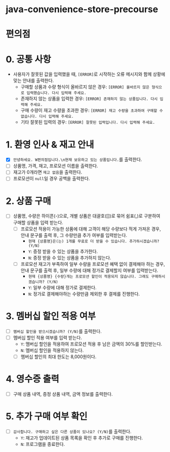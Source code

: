 # java-convenience-store-precourse

# 편의점

# 0. 공통 사항

- 사용자가 잘못된 값을 입력했을 때, `[ERROR]`로 시작하는 오류 메시지와 함께 상황에 맞는 안내를 출력한다.
    - 구매할 상품과 수량 형식이 올바르지 않은 경우: `[ERROR] 올바르지 않은 형식으로 입력했습니다. 다시 입력해 주세요.`
    - 존재하지 않는 상품을 입력한 경우: `[ERROR] 존재하지 않는 상품입니다. 다시 입력해 주세요.`
    - 구매 수량이 재고 수량을 초과한 경우: `[ERROR] 재고 수량을 초과하여 구매할 수 없습니다. 다시 입력해 주세요.`
    - 기타 잘못된 입력의 경우: `[ERROR] 잘못된 입력입니다. 다시 입력해 주세요.`

# 1. 환영 인사 & 재고 안내

- [x] `안녕하세요. W편의점입니다.\n현재 보유하고 있는 상품입니다.`를 출력한다.
- [ ] 상품명, 가격, 재고, 프로모션 이름을 출력한다.
- [ ] 재고가 0개라면 `재고 없음`을 출력한다.
- [ ] 프로모션이 `null`일 경우 공백을 출력한다.

# 2. 상품 구매

- [ ] 상품명, 수량은 하이픈(-)으로, 개별 상품은 대괄호([])로 묶어 쉼표(,)로 구분하여 구매할 상품을 입력 받는다.
    - [ ] 프로모션 적용이 가능한 상품에 대해 고객이 해당 수량보다 적게 가져온 경우, 안내 문구를 출력 후, 그 수량만큼 추가 여부를 입력받는다.
        - `현재 {상품명}은(는) 1개를 무료로 더 받을 수 있습니다. 추가하시겠습니까? (Y/N)`
        - `Y`: 증정 받을 수 있는 상품을 추가한다.
        - `N`: 증정 받을 수 있는 상품을 추가하지 않는다.
    - [ ] 프로모션 재고가 부족하여 일부 수량을 프로모션 혜택 없이 결제해야 하는 경우, 안내 문구를 출력 후, 일부 수량에 대해 정가로 결제할지 여부를 입력받는다.
        - `현재 {상품명} {수량}개는 프로모션 할인이 적용되지 않습니다. 그래도 구매하시겠습니까? (Y/N)`
        - `Y`: 일부 수량에 대해 정가로 결제한다.
        - `N`: 정가로 결제해야하는 수량만큼 제외한 후 결제를 진행한다.

# 3. 멤버십 할인 적용 여부

- [ ] `멤버십 할인을 받으시겠습니까? (Y/N)`를 출력한다.
- [ ] 멤버십 할인 적용 여부를 입력 받는다.
    - `Y`: 멤버십 할인을 적용하여 프로모션 적용 후 남은 금액의 30%를 할인받는다.
    - `N`: 멤버십 할인을 적용하지 않는다.
    - [ ] 멤버십 할인의 최대 한도는 8,000원이다.

# 4. 영수증 출력

- [ ] 구매 상품 내역, 증정 상품 내역, 금액 정보를 출력한다.

# 5. 추가 구매 여부 확인

- [ ] `감사합니다. 구매하고 싶은 다른 상품이 있나요? (Y/N)`를 출력한다.
    - `Y`: 재고가 업데이트된 상품 목록을 확인 후 추가로 구매를 진행한다.
    - `N`: 프로그램을 종료한다.